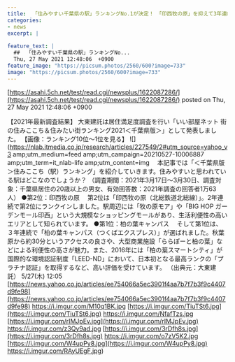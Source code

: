 ```yaml
---
title:  「住みやすい千葉県の駅」ランキングNo.1が決定！　「印西牧の原」を抑えて3年連続で1位に輝いたのは？  
categories:
- news
excerpt: |
  
feature_text: |
  ##  「住みやすい千葉県の駅」ランキングNo...
  Thu, 27 May 2021 12:48:06  +0900
feature_image: "https://picsum.photos/2560/600?image=733"
image: "https://picsum.photos/2560/600?image=733"
---
```


[https://asahi.5ch.net/test/read.cgi/newsplus/1622087286/](https://asahi.5ch.net/test/read.cgi/newsplus/1622087286/)
posted on Thu, 27 May 2021 12:48:06  +0900

<!--more-->

【2021年最新調査結果】 大東建託は居住満足度調査を行い「いい部屋ネット 街の住みここち＆住みたい街ランキング2021＜千葉県版＞」として発表しました。 【画像：ランキング10位〜1位を見る】 ![](https://nlab.itmedia.co.jp/research/articles/227549/2#utm_source=yahoo_v3 amp;utm_medium=feed amp;utm_campaign=20210527-10006887 amp;utm_term=it_nlab-life amp;utm_content=img 　本記事では「＜千葉県版＞住みここち（駅）ランキング」を紹介していきます。住みやすいと思われている駅はどこなのでしょうか？ （調査期間：2021年3月17日〜3月30日、調査対象：千葉県居住の20歳以上の男女、有効回答数：2021年調査の回答者1万63人） ●第2位：印西牧の原 　第2位は「印西牧の原（北総鉄道北総線）」。2年連続で第2位にランクインしました。駅周辺には「牧の原モア」や「BIG HOP ガーデンモール印西」という大規模なショッピングモールがあり、生活利便性の高いエリアとして知られています。 ●第1位：柏の葉キャンパス 　そして第1位は、３年連続で「柏の葉キャンパス（つくばエクスプレス）」が選ばれました。秋葉原から約30分というアクセスの良さや、大型商業施設「ららぽーと柏の葉」などによる利便性の高さが魅力。また、2016年には「柏の葉スマートシティ」が国際的な環境認証制度「LEED-ND」において、日本初となる最高ランクの「プラチナ認証」を取得するなど、高い評価を受けています。 （出典元：大東建託） 5/27(木) 12:05 [https://news.yahoo.co.jp/articles/ee754066a5ec3901f4aa7b7f7b3f9c4407d9fe98](https://news.yahoo.co.jp/articles/ee754066a5ec3901f4aa7b7f7b3f9c4407d9fe98) https://i.imgur.com/M10q1BK.jpg [https://i.imgur.com/TiuTSt6.jpg](https://i.imgur.com/TiuTSt6.jpg) https://i.imgur.com/NfafTzs.jpg [https://i.imgur.com/rIMJpEv.jpg](https://i.imgur.com/rIMJpEv.jpg) https://i.imgur.com/z3Qy9ad.jpg [https://i.imgur.com/3rDfh8s.jpg](https://i.imgur.com/3rDfh8s.jpg) https://i.imgur.com/o7zV5K2.jpg [https://i.imgur.com/W4upPy8.jpg](https://i.imgur.com/W4upPy8.jpg) https://i.imgur.com/RAyUEgF.jpg)
